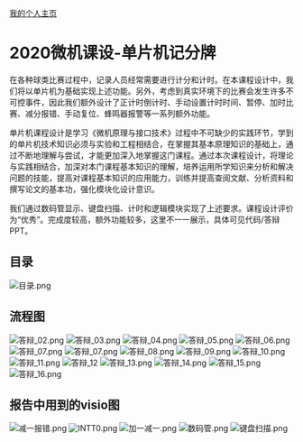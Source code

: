 [我的个人主页](https://xbchub.github.io/)
# 2020微机课设-单片机记分牌

在各种球类比赛过程中，记录人员经常需要进行计分和计时。在本课程设计中，我们将以单片机为基础实现上述功能。另外，考虑到真实环境下的比赛会发生许多不可控事件，因此我们额外设计了正计时倒计时、手动设置计时时间、暂停、加时比赛、减分报错、手动复位、蜂鸣器报警等一系列额外功能。

单片机课程设计是学习《微机原理与接口技术》过程中不可缺少的实践环节，学到的单片机技术知识必须与实验和工程相结合，在掌握其基本原理知识的基础上，通过不断地理解与尝试，才能更加深入地掌握这门课程。通过本次课程设计，将理论与实践相结合，加深对本门课程基本知识的理解，培养运用所学知识来分析和解决问题的技能，提高对课程基本知识的应用能力，训练并提高查阅文献、分析资料和撰写论文的基本功，强化模块化设计意识。

我们通过数码管显示、键盘扫描、计时和逻辑模块实现了上述要求。课程设计评价为“优秀”。完成度较高，额外功能较多，这里不一一展示，具体可见代码/答辩PPT。

## 目录
![目录.png](https://i.loli.net/2021/05/21/pogfN2ZPA94xG3y.png)

## 流程图

![答辩_02.png](https://i.loli.net/2021/05/21/uKTto4qH6UAW3Mc.png)
![答辩_03.png](https://i.loli.net/2021/05/21/jNbEdRLBuKwoOnf.png)
![答辩_04.png](https://i.loli.net/2021/05/21/Bnq19NmkagSMo7h.png)
![答辩_05.png](https://i.loli.net/2021/05/21/eUqNIuKBYipl398.png)
![答辩_06.png](https://i.loli.net/2021/05/21/4en8rVFf1TBkGut.png)
![答辩_07.png](https://i.loli.net/2021/05/21/IOpP74xy1HUJCkR.png)
![答辩_07.png](https://i.loli.net/2021/05/21/18qpDtnbEMFZhBQ.png)
![答辩_08.png](https://i.loli.net/2021/05/21/rVTdGSlUkO8mJHI.png)
![答辩_09.png](https://i.loli.net/2021/05/21/lf1ZTnghKGW7sSu.png)
![答辩_10.png](https://i.loli.net/2021/05/21/dyRcZGSHkhAzq2e.png)
![答辩_11.png](https://i.loli.net/2021/05/21/VukZGwBr9KcEjqP.png)
![答辩_12](https://i.loli.net/2021/05/21/inBtOZE9PalrT5L.png)
![答辩_13.png](https://i.loli.net/2021/05/21/HEFT3nZ41mfrJpL.png)
![答辩_14.png](https://i.loli.net/2021/05/21/inBtOZE9PalrT5L.png)
![答辩_15.png](https://i.loli.net/2021/05/21/543sKfb2wSthXQe.png)
![答辩_16.png](https://i.loli.net/2021/05/21/fNQqJWbvwH42Yml.png)

## 报告中用到的visio图

![减一报错.png](https://i.loli.net/2021/05/21/9CPun5r4ypBGINf.png)
![INTT0.png](https://i.loli.net/2021/05/21/15oIgBWdaKCOhXM.png)
![加一减一.png](https://i.loli.net/2021/05/21/zdRAIYL36KbJFm2.png)
![数码管.png](https://i.loli.net/2021/05/21/TyYoMBJz1h7tQlc.png)
![键盘扫描.png](https://i.loli.net/2021/05/21/LPM3ipb6zfkvDKq.png)

